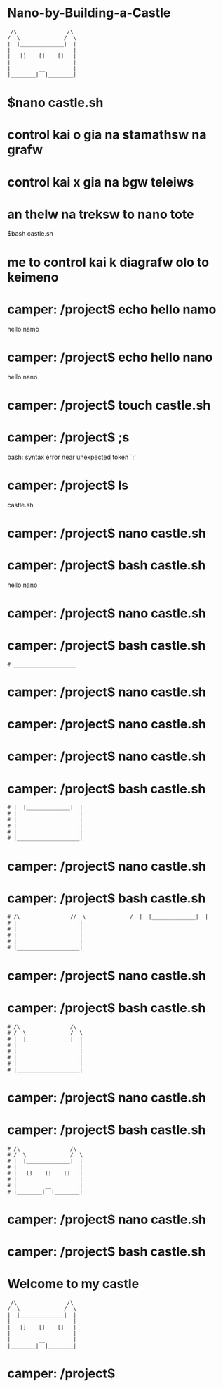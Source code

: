 # Nano-by-Building-a-Castle
```
 /\                /\ 
/  \              /  \ 
|  |______________|  |
|                    |
|   []    []    []   |
|                    |
|         __         |
|________|  |________|
```
# $nano castle.sh
# control kai  o gia na stamathsw na grafw
# control kai  x  gia na bgw  teleiws

# an thelw na treksw to nano tote
$bash castle.sh

# me to control kai k  diagrafw olo to keimeno

# camper: /project$ echo hello namo
hello namo
# camper: /project$ echo hello nano
hello nano
# camper: /project$ touch castle.sh
# camper: /project$ ;s
bash: syntax error near unexpected token `;'
# camper: /project$ ls
castle.sh
# camper: /project$ nano castle.sh
# camper: /project$ bash castle.sh
hello nano
# camper: /project$ nano castle.sh
# camper: /project$ bash castle.sh
```
# ____________________
```
# camper: /project$ nano castle.sh
# camper: /project$ nano castle.sh
# camper: /project$ nano castle.sh
# camper: /project$ bash castle.sh
```
# |  |______________|  |
# |                    |
# |                    |
# |                    |
# |                    |
# |____________________|
```
# camper: /project$ nano castle.sh
# camper: /project$ bash castle.sh
```
# /\                //  \              /  |  |______________|  |
# |                    |
# |                    |
# |                    |
# |                    |
# |____________________|
```
# camper: /project$ nano castle.sh
# camper: /project$ bash castle.sh
```
# /\                /\ 
# /  \              /  \ 
# |  |______________|  |
# |                    |
# |                    |
# |                    |
# |                    |
# |____________________|
```
# camper: /project$ nano castle.sh
# camper: /project$ bash castle.sh
```
# /\                /\ 
# /  \              /  \ 
# |  |______________|  |
# |                    |
# |   []    []    []   |
# |                    |
# |         __         |
# |________|  |________|
```
# camper: /project$ nano castle.sh
# camper: /project$ bash castle.sh

# Welcome to my castle
```
 /\                /\ 
/  \              /  \ 
|  |______________|  |
|                    |
|   []    []    []   |
|                    |
|         __         |
|________|  |________|
```

# camper: /project$
